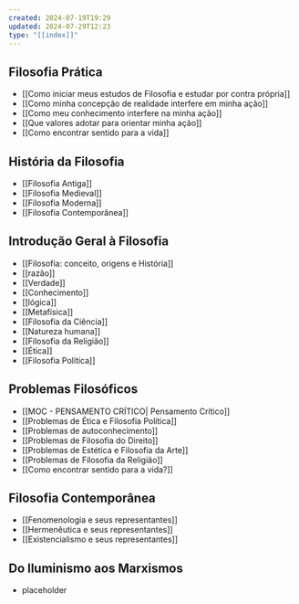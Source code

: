 ```yaml
---
created: 2024-07-19T19:29
updated: 2024-07-29T12:23
type: "[[index]]"
---
```

## Filosofia Prática
- [[Como iniciar meus estudos de Filosofia e estudar por contra própria]]
- [[Como minha concepção de realidade interfere em minha ação]] 
- [[Como meu conhecimento interfere na minha ação]] 
- [[Que valores adotar para orientar minha ação]]
- [[Como encontrar sentido para a vida]]
## História da Filosofia
- [[Filosofia Antiga]]
- [[Filosofia Medieval]]
- [[Filosofia Moderna]]
- [[Filosofia Contemporânea]]
## Introdução Geral à Filosofia
- [[Filosofia: conceito, origens e História]]
- [[razão]] 
- [[Verdade]]
- [[Conhecimento]]
- [[lógica]]
- [[Metafísica]]
- [[Filosofia da Ciência]]
- [[Natureza humana]]
- [[Filosofia da Religião]]
- [[Ética]]
- [[Filosofia Política]]
## Problemas Filosóficos
- [[MOC - PENSAMENTO CRÍTICO| Pensamento Crítico]]
- [[Problemas de Ética e Filosofia Política]]
- [[Problemas de autoconhecimento]]
- [[Problemas de Filosofia do Direito]]
- [[Problemas de Estética e Filosofia da Arte]]
- [[Problemas de Filosofia da Religião]]
- [[Como encontrar sentido para a vida?]]
## Filosofia Contemporânea
- [[Fenomenologia e seus representantes]]
- [[Hermenêutica e seus representantes]]
- [[Existencialismo e seus representantes]]
## Do Iluminismo aos Marxismos
- placeholder

